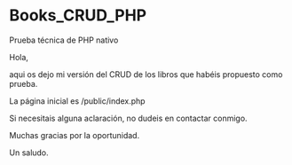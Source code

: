 # Books_CRUD_PHP
Prueba técnica de PHP nativo

Hola,

aqui os dejo mi versión del CRUD de los libros que habéis propuesto como prueba.

La página inicial es /public/index.php

Si necesitais alguna aclaración, no dudeis en contactar conmigo.

Muchas gracias por la oportunidad.

Un saludo.
